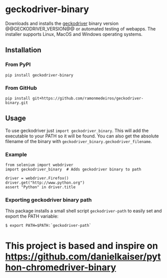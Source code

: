 # geckodriver-binary
Downloads and installs the [geckodriver](https://github.com/mozilla/geckodriver) binary version @@GECKODRIVER_VERSION@@ or automated testing of webapps. The installer supports Linux, MacOS and Windows operating systems.

## Installation

### From PyPI
```
pip install geckodriver-binary
```

### From GitHub
```
pip install git+https://github.com/ramonmedeiros/geckodriver-binary.git
```

## Usage
To use geckodriver just `import geckodriver_binary`. This will add the executable to your PATH so it will be found. You can also get the absolute filename of the binary with `geckodriver_binary.geckodriver_filename`.

### Example
```
from selenium import webdriver
import geckodriver_binary  # Adds geckodriver binary to path

driver = webdriver.Firefox()
driver.get("http://www.python.org")
assert "Python" in driver.title
```

### Exporting geckodriver binary path
This package installs a small shell script `geckodriver-path` to easily set and export the PATH variable:
```
$ export PATH=$PATH:`geckodriver-path`
```

# This project is based and inspire on https://github.com/danielkaiser/python-chromedriver-binary
